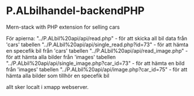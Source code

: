 # P.ALbilhandel-backendPHP
Mern-stack with PHP extension for selling cars

För apierna:
"../P.ALbil%20api/api/read.php" - för att skicka all bil data från 'cars' tabellen
"../P.ALbil%20api/api/single_read.php?id=73" - för att hämta en specefik bil från 'cars' tabellen
"../P.ALbil%20api/api/read_image.php" - för att hämta alla bilder från 'images' tabellen
"../P.ALbil%20api/api/single_image.php?car_id=73" - för att hämta en bild från 'images' tabellen
"../P.ALbil%20api/api/image.php?car_id=75" - för att hämta alla bilder som tillhör en specefik bil

allt sker localt i xmapp webserver.
